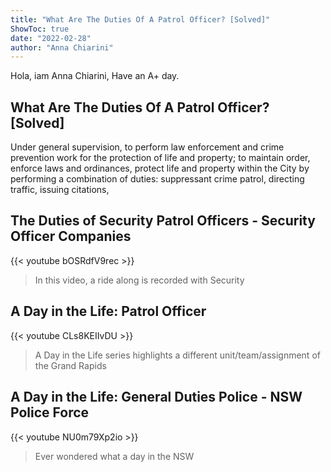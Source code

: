 ```yaml
---
title: "What Are The Duties Of A Patrol Officer? [Solved]"
ShowToc: true 
date: "2022-02-28"
author: "Anna Chiarini" 
---
```


Hola, iam Anna Chiarini, Have an A+ day.
## What Are The Duties Of A Patrol Officer? [Solved]
Under general supervision, to perform law enforcement and crime prevention work for the protection of life and property; to maintain order, enforce laws and ordinances, protect life and property within the City by performing a combination of duties: suppressant crime patrol, directing traffic, issuing citations, 


## The Duties of Security Patrol Officers - Security Officer Companies
{{< youtube bOSRdfV9rec >}}
>In this video, a ride along is recorded with Security 

## A Day in the Life: Patrol Officer
{{< youtube CLs8KEIIvDU >}}
>A Day in the Life series highlights a different unit/team/assignment of the Grand Rapids 

## A Day in the Life: General Duties Police - NSW Police Force
{{< youtube NU0m79Xp2io >}}
>Ever wondered what a day in the NSW 

